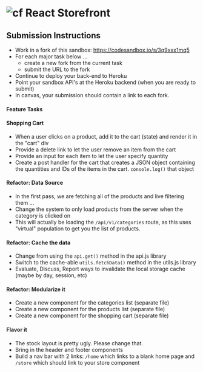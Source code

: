 ![cf](http://i.imgur.com/7v5ASc8.png) React Storefront
===

## Submission Instructions
  * Work in a fork of this sandbox: https://codesandbox.io/s/3q9xxx1mq5
  * For each major task below ...
    * create a new fork from the current task
    * submit the URL to the fork
  * Continue to deploy your back-end to Heroku 
  * Point your sandbox API's at the Heroku backend (when you are ready to submit)
  * In canvas, your submission should contain a link to each fork. 
  
#### Feature Tasks  

#### Shopping Cart
 * When a user clicks on a product, add it to the cart (state) and render it in the "cart" div
 * Provide a delete link to let the user remove an item from the cart
 * Provide an input for each item to let the user specify quantity
 * Create a post handler for the cart that creates a JSON object containing the quantities and IDs of the items in the cart. `console.log()` that object 
 
#### Refactor: Data Source
 * In the first pass, we are fetching all of the products and live filtering them ...
 * Change the system to only load products from the server when the category is clicked on
 * This will actually be loading the `/api/v1/categories` route, as this uses "virtual" population to get you the list of products.
 
#### Refactor: Cache the data
 * Change from using the `api.get()` method in the api.js library
 * Switch to the cache-able `utils.fetchData()` method in the utils.js library
 * Evaluate, Discuss, Report ways to invalidate the local storage cache (maybe by day, session, etc)
 
#### Refactor: Modularize it
 * Create a new component for the categories list (separate file)
 * Create a new component for the products list (separate file)
 * Create a new component for the shopping cart (separate file)
 
#### Flavor it
 * The stock layout is pretty ugly. Please change that.
 * Bring in the header and footer components
 * Build a nav bar with 2 links: `/home` which links to a blank home page and `/store` which should link to your store component

